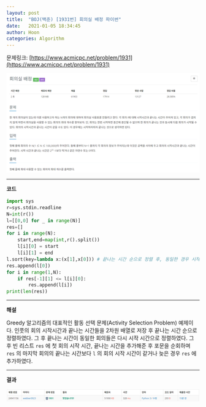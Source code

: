 ```yaml
---
layout: post
title:  "BOJ(백준) [1931번] 회의실 배정 파이썬"
date:   2021-01-05 18:34:45
author: Hoon
categories: Algorithm
---
```


문제링크: [https://www.acmicpc.net/problem/1931](https://www.acmicpc.net/problem/1931)

![회의실배정문제.PNG](https://github.com/hoon-923/hoon-923.github.io/blob/master/_images/%ED%9A%8C%EC%9D%98%EC%8B%A4%EB%B0%B0%EC%A0%95%EB%AC%B8%EC%A0%9C.PNG?raw=true)

----

**코드**

~~~python
import sys
r=sys.stdin.readline
N=int(r())
l=[[0,0] for _ in range(N)]
res=[]
for i in range(N):
	start,end=map(int,r().split())
	l[i][0] = start
	l[i][1] = end
l.sort(key=lambda x:(x[1],x[0])) # 끝나는 시간 순으로 정렬 후, 동일한 경우 시작 시간으로 정렬
res.append(l[0])
for i in range(1,N):
	if res[-1][1] <= l[i][0]:
		res.append(l[i])
print(len(res))
~~~

----

**해설**

Greedy 알고리즘의 대표적인 활동 선택  문제(Activity Selection Problem) 예제이다. 인풋의 회의 시작시간과 끝나는 시간들을 2차원 배열로 저장 후 끝나는 시간 순으로 정렬하였다. 그 후 끝나는 시간이 동일한 회의들은 다시 시작 시간으로 정렬하였다. 그 후 빈 리스트 `res` 에 첫 회의 시작 시간, 끝나는 시간을 추가해준 후 포문을 순회하며 `res` 의 마지막 회의의 끝나는 시간보다 `l` 의 회의 시작 시간이 같거나 늦은 경우 `res` 에 추가하였다.

----

**결과**

![회의실배정결과.PNG](https://github.com/hoon-923/hoon-923.github.io/blob/master/_images/%ED%9A%8C%EC%9D%98%EC%8B%A4%EB%B0%B0%EC%A0%95%EA%B2%B0%EA%B3%BC.PNG?raw=true)

